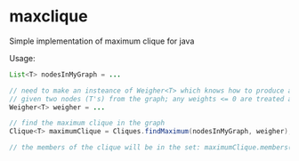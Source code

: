 maxclique
=========

Simple implementation of maximum clique for java

Usage:
```` java
List<T> nodesInMyGraph = ...

// need to make an insteance of Weigher<T> which knows how to produce a "weight" (double)
// given two nodes (T's) from the graph; any weights <= 0 are treated as negative infinity
Weigher<T> weigher = ...

// find the maximum clique in the graph
Clique<T> maximumClique = Cliques.findMaximum(nodesInMyGraph, weigher);

// the members of the clique will be in the set: maximumClique.members()
````
